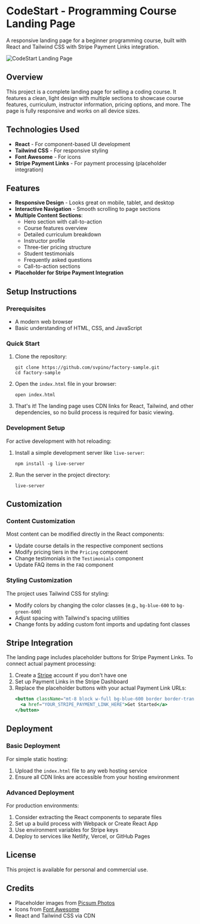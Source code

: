 # CodeStart - Programming Course Landing Page

A responsive landing page for a beginner programming course, built with React and Tailwind CSS with Stripe Payment Links integration.

![CodeStart Landing Page](https://picsum.photos/800/400)

## Overview

This project is a complete landing page for selling a coding course. It features a clean, light design with multiple sections to showcase course features, curriculum, instructor information, pricing options, and more. The page is fully responsive and works on all device sizes.

## Technologies Used

- **React** - For component-based UI development
- **Tailwind CSS** - For responsive styling
- **Font Awesome** - For icons
- **Stripe Payment Links** - For payment processing (placeholder integration)

## Features

- **Responsive Design** - Looks great on mobile, tablet, and desktop
- **Interactive Navigation** - Smooth scrolling to page sections
- **Multiple Content Sections**:
  - Hero section with call-to-action
  - Course features overview
  - Detailed curriculum breakdown
  - Instructor profile
  - Three-tier pricing structure
  - Student testimonials
  - Frequently asked questions
  - Call-to-action sections
- **Placeholder for Stripe Payment Integration**

## Setup Instructions

### Prerequisites

- A modern web browser
- Basic understanding of HTML, CSS, and JavaScript

### Quick Start

1. Clone the repository:
   ```
   git clone https://github.com/svpino/factory-sample.git
   cd factory-sample
   ```

2. Open the `index.html` file in your browser:
   ```
   open index.html
   ```

3. That's it! The landing page uses CDN links for React, Tailwind, and other dependencies, so no build process is required for basic viewing.

### Development Setup

For active development with hot reloading:

1. Install a simple development server like `live-server`:
   ```
   npm install -g live-server
   ```

2. Run the server in the project directory:
   ```
   live-server
   ```

## Customization

### Content Customization

Most content can be modified directly in the React components:

- Update course details in the respective component sections
- Modify pricing tiers in the `Pricing` component
- Change testimonials in the `Testimonials` component
- Update FAQ items in the `FAQ` component

### Styling Customization

The project uses Tailwind CSS for styling:

- Modify colors by changing the color classes (e.g., `bg-blue-600` to `bg-green-600`)
- Adjust spacing with Tailwind's spacing utilities
- Change fonts by adding custom font imports and updating font classes

## Stripe Integration

The landing page includes placeholder buttons for Stripe Payment Links. To connect actual payment processing:

1. Create a [Stripe](https://stripe.com) account if you don't have one
2. Set up Payment Links in the Stripe Dashboard
3. Replace the placeholder buttons with your actual Payment Link URLs:
   ```jsx
   <button className="mt-8 block w-full bg-blue-600 border border-transparent rounded-md py-3 px-6 text-center font-medium text-white hover:bg-blue-700">
     <a href="YOUR_STRIPE_PAYMENT_LINK_HERE">Get Started</a>
   </button>
   ```

## Deployment

### Basic Deployment

For simple static hosting:

1. Upload the `index.html` file to any web hosting service
2. Ensure all CDN links are accessible from your hosting environment

### Advanced Deployment

For production environments:

1. Consider extracting the React components to separate files
2. Set up a build process with Webpack or Create React App
3. Use environment variables for Stripe keys
4. Deploy to services like Netlify, Vercel, or GitHub Pages

## License

This project is available for personal and commercial use.

## Credits

- Placeholder images from [Picsum Photos](https://picsum.photos)
- Icons from [Font Awesome](https://fontawesome.com)
- React and Tailwind CSS via CDN
